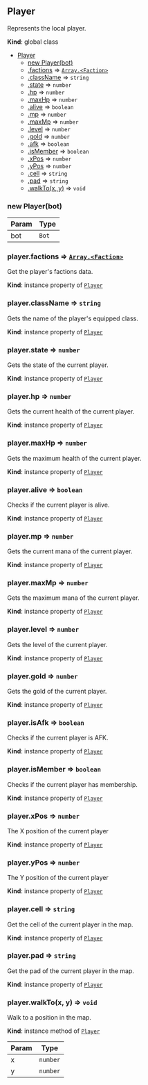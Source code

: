 <a name="Player"></a>

## Player
Represents the local player.

**Kind**: global class  

* [Player](#Player)
    * [new Player(bot)](#new_Player_new)
    * [.factions](#Player+factions) ⇒ [<code>Array.&lt;Faction&gt;</code>](#Faction)
    * [.className](#Player+className) ⇒ <code>string</code>
    * [.state](#Player+state) ⇒ <code>number</code>
    * [.hp](#Player+hp) ⇒ <code>number</code>
    * [.maxHp](#Player+maxHp) ⇒ <code>number</code>
    * [.alive](#Player+alive) ⇒ <code>boolean</code>
    * [.mp](#Player+mp) ⇒ <code>number</code>
    * [.maxMp](#Player+maxMp) ⇒ <code>number</code>
    * [.level](#Player+level) ⇒ <code>number</code>
    * [.gold](#Player+gold) ⇒ <code>number</code>
    * [.afk](#Player+afk) ⇒ <code>boolean</code>
    * [.isMember](#Player+isMember) ⇒ <code>boolean</code>
    * [.xPos](#Player+xPos) ⇒ <code>number</code>
    * [.yPos](#Player+yPos) ⇒ <code>number</code>
    * [.cell](#Player+cell) ⇒ <code>string</code>
    * [.pad](#Player+pad) ⇒ <code>string</code>
    * [.walkTo(x, y)](#Player+walkTo) ⇒ <code>void</code>

<a name="new_Player_new"></a>

### new Player(bot)

| Param | Type |
| --- | --- |
| bot | <code>Bot</code> | 

<a name="Player+factions"></a>

### player.factions ⇒ [<code>Array.&lt;Faction&gt;</code>](#Faction)
Get the player's factions data.

**Kind**: instance property of [<code>Player</code>](#Player)  
<a name="Player+className"></a>

### player.className ⇒ <code>string</code>
Gets the name of the player's equipped class.

**Kind**: instance property of [<code>Player</code>](#Player)  
<a name="Player+state"></a>

### player.state ⇒ <code>number</code>
Gets the state of the current player.

**Kind**: instance property of [<code>Player</code>](#Player)  
<a name="Player+hp"></a>

### player.hp ⇒ <code>number</code>
Gets the current health of the current player.

**Kind**: instance property of [<code>Player</code>](#Player)  
<a name="Player+maxHp"></a>

### player.maxHp ⇒ <code>number</code>
Gets the maximum health of the current player.

**Kind**: instance property of [<code>Player</code>](#Player)  
<a name="Player+alive"></a>

### player.alive ⇒ <code>boolean</code>
Checks if the current player is alive.

**Kind**: instance property of [<code>Player</code>](#Player)  
<a name="Player+mp"></a>

### player.mp ⇒ <code>number</code>
Gets the current mana of the current player.

**Kind**: instance property of [<code>Player</code>](#Player)  
<a name="Player+maxMp"></a>

### player.maxMp ⇒ <code>number</code>
Gets the maximum mana of the current player.

**Kind**: instance property of [<code>Player</code>](#Player)  
<a name="Player+level"></a>

### player.level ⇒ <code>number</code>
Gets the level of the current player.

**Kind**: instance property of [<code>Player</code>](#Player)  
<a name="Player+gold"></a>

### player.gold ⇒ <code>number</code>
Gets the gold of the current player.

**Kind**: instance property of [<code>Player</code>](#Player)  
<a name="Player+isAfk"></a>

### player.isAfk ⇒ <code>boolean</code>
Checks if the current player is AFK.

**Kind**: instance property of [<code>Player</code>](#Player)  
<a name="Player+isMember"></a>

### player.isMember ⇒ <code>boolean</code>
Checks if the current player has membership.

**Kind**: instance property of [<code>Player</code>](#Player)  
<a name="Player+xPos"></a>

### player.xPos ⇒ <code>number</code>
The X position of the current player

**Kind**: instance property of [<code>Player</code>](#Player)  
<a name="Player+yPos"></a>

### player.yPos ⇒ <code>number</code>
The Y position of the current player

**Kind**: instance property of [<code>Player</code>](#Player)  
<a name="Player+cell"></a>

### player.cell ⇒ <code>string</code>
Get the cell of the current player in the map.

**Kind**: instance property of [<code>Player</code>](#Player)  
<a name="Player+pad"></a>

### player.pad ⇒ <code>string</code>
Get the pad of the current player in the map.

**Kind**: instance property of [<code>Player</code>](#Player)  
<a name="Player+walkTo"></a>

### player.walkTo(x, y) ⇒ <code>void</code>
Walk to a position in the map.

**Kind**: instance method of [<code>Player</code>](#Player)  

| Param | Type |
| --- | --- |
| x | <code>number</code> | 
| y | <code>number</code> | 

